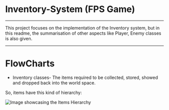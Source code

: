 
# Inventory-System (FPS Game)
----------------------------------------------------------

This project focuses on the implementation of the Inventory system, but in this readme, the summarisation of other aspects like Player, Enemy classes is also given.

-------------------------------------------------------

# FlowCharts

- Inventory classes- The items required to be collected, stored, showed and dropped back into the world space.

So, items have this kind of hierarchy:

![Image showcasing the Items Hierarchy](https://ibb.co/PFN6bnt)


